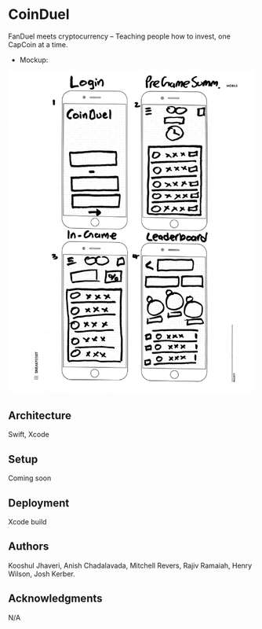 # CoinDuel

FanDuel meets cryptocurrency – Teaching people how to invest, one CapCoin at a time.

* Mockup:

![Mockup](img/Mockup1.png)

## Architecture

Swift, Xcode

## Setup

Coming soon

## Deployment

Xcode build

## Authors

Kooshul Jhaveri, Anish Chadalavada, Mitchell Revers, Rajiv Ramaiah, Henry Wilson, Josh Kerber.

## Acknowledgments

N/A
